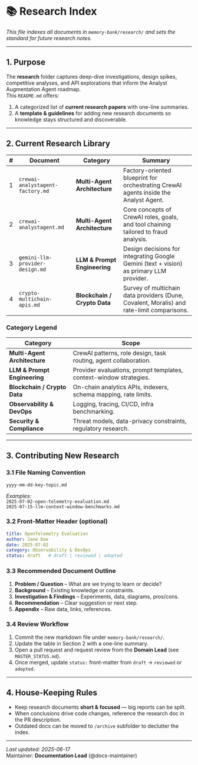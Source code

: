 # 📚 Research Index  
_This file indexes all documents in `memory-bank/research/` and sets the standard for future research notes._

---

## 1. Purpose  

The **research** folder captures deep-dive investigations, design spikes, competitive analyses, and API explorations that inform the Analyst Augmentation Agent roadmap.  
This `README.md` offers:

1. A categorized list of **current research papers** with one-line summaries.  
2. A **template & guidelines** for adding new research documents so knowledge stays structured and discoverable.

---

## 2. Current Research Library  

| # | Document | Category | Summary |
|---|----------|----------|---------|
| 1 | `crewai-analystagent-factory.md` | **Multi-Agent Architecture** | Factory-oriented blueprint for orchestrating CrewAI agents inside the Analyst Agent. |
| 2 | `crewai-analystagent.md` | **Multi-Agent Architecture** | Core concepts of CrewAI roles, goals, and tool chaining tailored to fraud analysis. |
| 3 | `gemini-llm-provider-design.md` | **LLM & Prompt Engineering** | Design decisions for integrating Google Gemini (text + vision) as primary LLM provider. |
| 4 | `crypto-multichain-apis.md` | **Blockchain / Crypto Data** | Survey of multichain data providers (Dune, Covalent, Moralis) and rate-limit comparisons. |

### Category Legend
| Category | Scope |
|----------|-------|
| **Multi-Agent Architecture** | CrewAI patterns, role design, task routing, agent collaboration. |
| **LLM & Prompt Engineering** | Provider evaluations, prompt templates, context-window strategies. |
| **Blockchain / Crypto Data** | On-chain analytics APIs, indexers, schema mapping, rate limits. |
| **Observability & DevOps** | Logging, tracing, CI/CD, infra benchmarking. |
| **Security & Compliance** | Threat models, data-privacy constraints, regulatory research. |

---

## 3. Contributing New Research  

### 3.1 File Naming Convention
```
yyyy-mm-dd-key-topic.md
```
*Examples:*  
`2025-07-02-open-telemetry-evaluation.md`  
`2025-07-15-llm-context-window-benchmarks.md`

### 3.2 Front-Matter Header (optional)
```yaml
title: OpenTelemetry Evaluation
author: Jane Doe
date: 2025-07-02
category: Observability & DevOps
status: draft   # draft | reviewed | adopted
```

### 3.3 Recommended Document Outline
1. **Problem / Question** – What are we trying to learn or decide?  
2. **Background** – Existing knowledge or constraints.  
3. **Investigation & Findings** – Experiments, data, diagrams, pros/cons.  
4. **Recommendation** – Clear suggestion or next step.  
5. **Appendix** – Raw data, links, references.

### 3.4 Review Workflow
1. Commit the new markdown file under `memory-bank/research/`.  
2. Update the table in Section 2 with a one-line summary.  
3. Open a pull request and request review from the **Domain Lead** (see `MASTER_STATUS.md`).  
4. Once merged, update `status:` front-matter from `draft` → `reviewed` or `adopted`.

---

## 4. House-Keeping Rules  

* Keep research documents **short & focused** — big reports can be split.  
* When conclusions drive code changes, reference the research doc in the PR description.  
* Outdated docs can be moved to `/archive` subfolder to declutter the index.

---

_Last updated: 2025-06-17_  
Maintainer: **Documentation Lead** (@docs-maintainer)  
